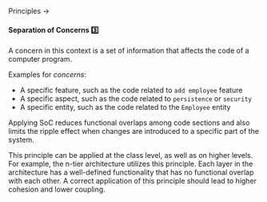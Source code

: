 <link rel="stylesheet" href="{{baseUrl}}/css/textbook.css">

<div class="website-content">

<div id="path">Principles &rarr; </div>

<div id="title">

#### Separation of Concerns :three:

</div>

<div id="body">

<tip-box type="primary">

<include src="../../common/definitions.md#def-separation-concerns-principle" />

</tip-box>

A concern in this context is a set of information that affects the code of a computer program.

Examples for _concerns_:

*	A specific feature, such as the code related to `add employee` feature
*	A specific aspect, such as the code related to `persistence` or `security`
*	A specific entity, such as the code related to the `Employee` entity

Applying SoC reduces functional overlaps among code sections and also limits the ripple effect when changes are introduced to a specific part of the system.

This principle can be applied at the class level, as well as on higher levels. For example, the n-tier architecture utilizes this principle. Each layer in the architecture has a well-defined functionality that has no functional overlap with each other. A correct application of this principle should lead to higher cohesion and lower coupling.

</div>

<div id="extras">

<include src="exercises.md" />

<div>

</div>
